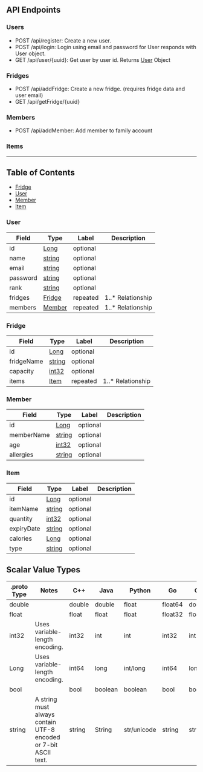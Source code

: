 ## API Endpoints

### Users

- POST /api/register: Create a new user.
- POST /api/login: Login using email and password for User responds with User object.
- GET /api/user/{uuid}: Get user by user id. Returns [User](#User) Object
  
### Fridges

- POST /api/addFridge: Create a new fridge. (requires fridge data and user email)
- GET /api/getFridge/{uuid}

### Members

- POST /api/addMember: Add member to family account

### Items

****

## Table of Contents

- [Fridge](#Fridge)
- [User](#User)
- [Member](#Member)
- [Item](#Item)

  
### User
| Field | Type | Label | Description |
| ----- | ---- | ----- | ----------- |
|  id  | [Long](#int64) | optional |  |
|  name  | [string](#string) | optional |  |
|  email  | [string](#string) | optional |  |
|  password  | [string](#string) | optional |  |
|  rank  | [string](#string) | optional |  |
|  fridges  | [Fridge](#Fridge) | repeated |  1..* Relationship |
|  members  | [Member](#Fridge) | repeated |  1..* Relationship|


### Fridge
| Field | Type | Label | Description |
| ----- | ---- | ----- | ----------- |
|  id  | [Long](#int64) | optional |  |
|  fridgeName  | [string](#string) | optional |  |
|  capacity  | [int32](#int32) | optional |  |
|  items  | [Item](#Item) | repeated |  1..* Relationship |




### Member
| Field | Type | Label | Description |
| ----- | ---- | ----- | ----------- |
|  id  | [Long](#int64) | optional |  |
|  memberName  | [string](#string) | optional |  |
|  age  | [int32](#int32) | optional |  |
|  allergies  | [string](#string) | optional |  |


### Item
| Field | Type | Label | Description |
| ----- | ---- | ----- | ----------- |
|  id  | [Long](#int64) | optional |  |
|  itemName  | [string](#string) | optional |  |
|  quantity  | [int32](#int32) | optional |  |
|  expiryDate  | [string](#string) | optional |  |
|  calories  | [Long](#int64) | optional |  |
|  type  |  [string](#string)  |  optional  |  |


## Scalar Value Types

| .proto Type | Notes | C++ | Java | Python | Go | C# | PHP | Ruby |
| ----------- | ----- | --- | ---- | ------ | -- | -- | --- | ---- |
| <a name="double" /> double |  | double | double | float | float64 | double | float | Float |
| <a name="float" /> float |  | float | float | float | float32 | float | float | Float |
| <a name="int32" /> int32 | Uses variable-length encoding. | int32 | int | int | int32 | int | integer | Bignum or Fixnum (as required) |
| <a name="int64" /> Long | Uses variable-length encoding. | int64 | long | int/long | int64 | long | integer/string | Bignum |
| <a name="bool" /> bool |  | bool | boolean | boolean | bool | bool | boolean | TrueClass/FalseClass |
| <a name="string" /> string | A string must always contain UTF-8 encoded or 7-bit ASCII text. | string | String | str/unicode | string | string | string | String (UTF-8) |

